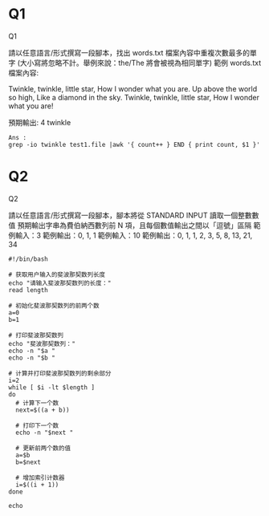 
#   Q1
Q1

請以任意語⾔/形式撰寫⼀段腳本，找出 words.txt 檔案內容中重複次數最多的單字 (⼤⼩寫將忽略不計。舉例來說：the/The 將會被視為相同單字)
範例 words.txt 檔案內容:

Twinkle, twinkle, little star, 
How I wonder what you are. 
Up above the world so high, 
Like a diamond in the sky. 
Twinkle, twinkle, little star, 
How I wonder what you are! 

預期輸出: 4 twinkle 

~~~ 
Ans : 
grep -io twinkle test1.file |awk '{ count++ } END { print count, $1 }'
~~~

#  Q2
Q2

請以任意語⾔/形式撰寫⼀段腳本，腳本將從 STANDARD INPUT 讀取⼀個整數數值
預期輸出字串為費伯納⻄數列前 N 項，且每個數值輸出之間以「逗號」區隔
範例輸入：3
範例輸出：0, 1, 1
範例輸入：10
範例輸出：0, 1, 1, 2, 3, 5, 8, 13, 21, 34

~~~
#!/bin/bash

# 获取用户输入的斐波那契数列长度
echo "请输入斐波那契数列的长度："
read length

# 初始化斐波那契数列的前两个数
a=0
b=1

# 打印斐波那契数列
echo "斐波那契数列："
echo -n "$a "
echo -n "$b "

# 计算并打印斐波那契数列的剩余部分
i=2
while [ $i -lt $length ]
do
  # 计算下一个数
  next=$((a + b))

  # 打印下一个数
  echo -n "$next "

  # 更新前两个数的值
  a=$b
  b=$next

  # 增加索引计数器
  i=$((i + 1))
done

echo
~~~

